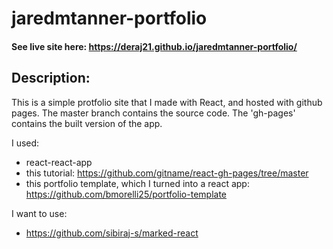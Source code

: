 # jaredmtanner-portfolio
#### See live site here: https://deraj21.github.io/jaredmtanner-portfolio/

## Description:
This is a simple protfolio site that I made with React, and hosted with github pages.
The master branch contains the source code.
The 'gh-pages' contains the built version of the app.

I used:
- react-react-app
- this tutorial: https://github.com/gitname/react-gh-pages/tree/master
- this portfolio template, which I turned into a react app: https://github.com/bmorelli25/portfolio-template

I want to use:
- https://github.com/sibiraj-s/marked-react
